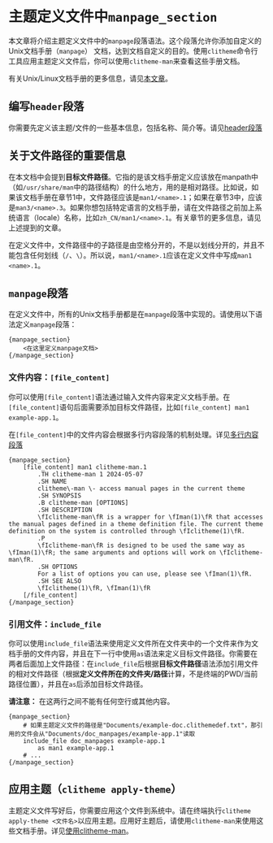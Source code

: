# 主题定义文件中`manpage_section`

本文章将介绍主题定义文件中的`manpage`段落语法。这个段落允许你添加自定义的Unix文档手册（`manpage`）
文档，达到文档自定义的目的。使用`clitheme`命令行工具应用主题定义文件后，你可以使用`clitheme-man`来查看这些手册文档。

有关Unix/Linux文档手册的更多信息，请见[本文章](https://www.man7.org/linux/man-pages/man1/man.1.html)。

## 编写`header`段落

你需要先定义该主题/文件的一些基本信息，包括名称、简介等。请见[header段落](../附录：主题定义文件通用语法/header段落.md)

## 关于文件路径的重要信息

在本文档中会提到**目标文件路径**。它指的是该文档手册定义应该放在manpath中（如`/usr/share/man`中的路径结构）的什么地方，用的是相对路径。比如说，如果该文档手册在章节1中，文件路径应该是`man1/<name>.1`；如果在章节3中，应该是`man3/<name>.3`。如果你想包括特定语言的文档手册，请在文件路径之前加上系统语言（locale）名称，比如`zh_CN/man1/<name>.1`。有关章节的更多信息，请见上述提到的文章。

在定义文件中，文件路径中的子路径是由空格分开的，不是以划线分开的，并且不能包含任何划线（`/`、`\`）。所以说，`man1/<name>.1`应该在定义文件中写成`man1 <name>.1`。

## `manpage`段落

在定义文件中，所有的Unix文档手册都是在`manpage`段落中实现的。请使用以下语法定义`manpage`段落：

```plaintext
{manpage_section}
    <在这里定义manpage文档>
{/manpage_section}
```

### 文件内容：`[file_content]`

你可以使用`[file_content]`语法通过输入文件内容来定义文档手册。在`[file_content]`语句后面需要添加目标文件路径，比如`[file_content] man1 example-app.1`。

在`[file_content]`中的文件内容会根据多行内容段落的机制处理。详见[多行内容段落](../附录：主题定义文件通用语法/多行内容段落.md)

```plaintext
{manpage_section}
    [file_content] man1 clitheme-man.1
        .TH clitheme-man 1 2024-05-07
        .SH NAME
        clitheme\-man \- access manual pages in the current theme
        .SH SYNOPSIS
        .B clitheme-man [OPTIONS]
        .SH DESCRIPTION
        \fIclitheme-man\fR is a wrapper for \fIman(1)\fR that accesses the manual pages defined in a theme definition file. The current theme definition on the system is controlled through \fIclitheme(1)\fR.
        .P
        \fIclitheme-man\fR is designed to be used the same way as \fIman(1)\fR; the same arguments and options will work on \fIclitheme-man\fR.
        .SH OPTIONS
        For a list of options you can use, please see \fIman(1)\fR.
        .SH SEE ALSO
        \fIclitheme(1)\fR, \fIman(1)\fR
    [/file_content]
{/manpage_section}
```

### 引用文件：`include_file`

你可以使用`include_file`语法来使用定义文件所在文件夹中的一个文件来作为文档手册的文件内容，并且在下一行中使用`as`语法来定义目标文件路径。你需要在两者后面加上文件路径：在`include_file`后根据**目标文件路径**语法添加引用文件的相对文件路径（根据**定义文件所在的文件夹/路径**计算，不是终端的PWD/当前路径位置），并且在`as`后添加目标文件路径。

**请注意：** 在这两行之间不能有任何空行或其他内容。

```plaintext
{manpage_section}
    # 如果主题定义文件的路径是"Documents/example-doc.clithemedef.txt"，那引用的文件会从"Documents/doc_manpages/example-app.1"读取
    include_file doc_manpages example-app.1
        as man1 example-app.1
    # ...
{/manpage_section}
```

## 应用主题（`clitheme apply-theme`）

主题定义文件写好后，你需要应用这个文件到系统中。请在终端执行`clitheme apply-theme <文件名>`以应用主题。应用好主题后，请使用`clitheme-man`来使用这些文档手册。详见[使用clitheme-man](2.%20使用clitheme-man.md)。